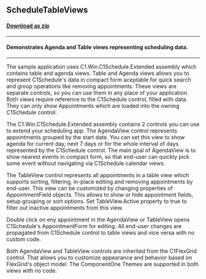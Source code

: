 ## ScheduleTableViews 
#### [Download as zip](https://grapecity.github.io/DownGit/#/home?url=https://github.com/GrapeCity/ComponentOne-WinForms-Samples/tree/master/NetFramework\Schedule\CS\TableViews)
____
#### Demonstrates Agenda and Table views representing scheduling data.
____
The sample application uses C1.Win.C1Schedule.Extended assembly which contains table and agenda views. Table and Agenda views allows you to represent C1Schedule's data in compact form aceptable for quick search and group operations like removing appointments. These views are separate controls, so you can use them in any place of your application. Both views require reference to the C1Schedule control, filled with data. They can only show Appointments which are loaded into the owning C1Schedule control. 

The C1.Win.C1Schedule.Extended assembly contains 2 controls you can use to extend your scheduling app. The AgendaView control represents appointments grouped by the start date. You can set this view to show agenda for current day, next 7 days or for the whole interval of days represented by the C1Schedule control. The main goal of AgendaView is to show nearest events in compact form, so that end-user can quickly pick some event without navigating via C1Schedule calendar views. 

The TableView control represents all appointments in a table view which supports sorting, filtering, in-place editing and removing appointments by end-user. This view can be customized by changing properties of AppointmentField objects. This allows to show or hide appointment fields, setup grouping or sort options. Set TableView.Active property to true to filter out inactive appointments from this view. 

Double click on eny appointment in the AgendaView or TableView opens C1Schedule's AppointmentForm for editing. All end-user changes are propagated from C1Schedule control to table views and vice versa with no custom code. 

Both AgendaView and TableView controls are inherited from the C1FlexGrid control. That allows you to customize appearance and behavior based on FlexGrid's object model. The ComponentOne Themes are supported in both views with no code. 











